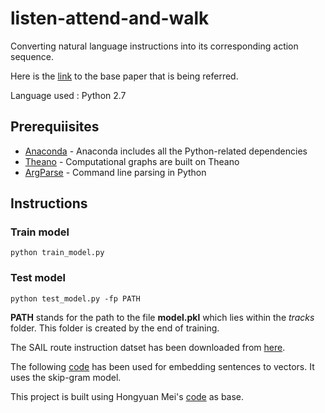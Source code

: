 # listen-attend-and-walk

Converting natural language instructions into its corresponding action sequence.  

Here is the [link](https://arxiv.org/abs/1506.04089) to the base paper that is being referred. 

Language used : Python 2.7

## Prerequiisites

* [Anaconda](https://www.continuum.io/) - Anaconda includes all the Python-related dependencies
* [Theano](http://deeplearning.net/software/theano/) - Computational graphs are built on Theano
* [ArgParse](https://docs.python.org/2/howto/argparse.html) - Command line parsing in Python

## Instructions

### Train model

```
python train_model.py 
```

### Test model

```
python test_model.py -fp PATH
```
**PATH** stands for the path to the file **model.pkl** which lies within the _tracks_ folder. This folder is created by the end of training.  

The SAIL route instruction datset has been downloaded from [here](http://www.cs.utexas.edu/users/ml/clamp/navigation/).

The following [code](https://github.com/klb3713/sentence2vec) has been used for embedding sentences to vectors. It uses the skip-gram model.

This project is built using Hongyuan Mei's [code](https://github.com/HMEIatJHU/NeuralWalker) as base. 
